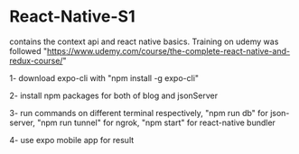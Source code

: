 # React-Native-S1

contains the context api and react native basics. Training on udemy was followed "https://www.udemy.com/course/the-complete-react-native-and-redux-course/"


1- download expo-cli with "npm install -g expo-cli"

2- install npm packages for both of blog and jsonServer

3- run commands on different terminal respectively, "npm run db" for json-server, "npm run tunnel" for ngrok, "npm start" for react-native bundler

4- use expo mobile app for result
